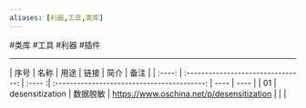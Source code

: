 ```yaml
---
aliases: [利器,工具,类库]
---
```

#类库 #工具 #利器 #插件

---


| 序号 | 名称                             | 用途 | 链接                                      | 简介 | 备注 |
| :----: | :--------------------------------: | :---- :| :-----------------------------------------: | ---- | ---- |
| 01   | desensitization |  数据脱敏    | https://www.oschina.net/p/desensitization |      |      |
